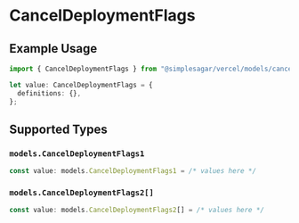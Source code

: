 # CancelDeploymentFlags

## Example Usage

```typescript
import { CancelDeploymentFlags } from "@simplesagar/vercel/models/canceldeploymentop.js";

let value: CancelDeploymentFlags = {
  definitions: {},
};
```

## Supported Types

### `models.CancelDeploymentFlags1`

```typescript
const value: models.CancelDeploymentFlags1 = /* values here */
```

### `models.CancelDeploymentFlags2[]`

```typescript
const value: models.CancelDeploymentFlags2[] = /* values here */
```

